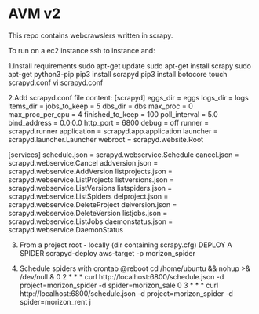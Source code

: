 # AVM v2
This repo contains webcrawslers written in scrapy. 

To run on a ec2 instance ssh to instance and:

1.Install requirements
sudo apt-get update
sudo apt-get install scrapy
sudo apt-get python3-pip
pip3 install scrapyd
pip3 install botocore
touch scrapyd.conf
vi scrapyd.conf

2.Add scrapyd.conf file content:
[scrapyd]
eggs_dir = eggs
logs_dir = logs
items_dir =
jobs_to_keep = 5
dbs_dir = dbs
max_proc = 0
max_proc_per_cpu = 4
finished_to_keep = 100
poll_interval = 5.0
bind_address = 0.0.0.0
http_port = 6800
debug = off
runner = scrapyd.runner
application = scrapyd.app.application
launcher = scrapyd.launcher.Launcher
webroot = scrapyd.website.Root

[services]
schedule.json = scrapyd.webservice.Schedule
cancel.json = scrapyd.webservice.Cancel
addversion.json = scrapyd.webservice.AddVersion
listprojects.json = scrapyd.webservice.ListProjects
listversions.json = scrapyd.webservice.ListVersions
listspiders.json = scrapyd.webservice.ListSpiders
delproject.json = scrapyd.webservice.DeleteProject
delversion.json = scrapyd.webservice.DeleteVersion
listjobs.json = scrapyd.webservice.ListJobs
daemonstatus.json = scrapyd.webservice.DaemonStatus

3. From a project root - locally (dir containing scrapy.cfg)
DEPLOY A SPIDER
scrapyd-deploy aws-target -p morizon_spider

4. Schedule spiders with crontab
@reboot cd /home/ubuntu && nohup >& /dev/null &
0 2 * * * curl http://localhost:6800/schedule.json -d project=morizon_spider -d spider=morizon_sale 
0 3 * * * curl http://localhost:6800/schedule.json -d project=morizon_spider -d spider=morizon_rent j